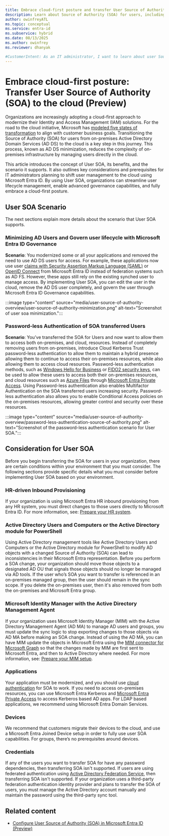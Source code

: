 ```yaml
---
title: Embrace cloud-first posture and transfer User Source of Authority (SOA) to the cloud (Preview)
description: Learn about Source of Authority (SOA) for users, including prerequisites and supported scenarios.
author: owinfreyATL
ms.topic: conceptual
ms.service: entra-id
ms.subservice: hybrid
ms.date: 08/13/2025
ms.author: owinfrey
ms.reviewer: dhanyak

#CustomerIntent: As an IT administrator, I want to learn about user Source of Authority (SOA) so that I can minimize my on-premises footprint.
---
```


# Embrace cloud-first posture: Transfer User Source of Authority (SOA) to the cloud (Preview)

Organizations are increasingly adopting a cloud-first approach to modernize their Identity and Access Management (IAM) solutions. For the road to the cloud initiative, Microsoft has [modeled five states of transformation](/entra/architecture/road-to-the-cloud-posture#five-states-of-transformation) to align with customer business goals. Transitioning the Source of Authority (SOA) for users from on-premises Active Directory Domain Services (AD DS) to the cloud is a key step in this journey. This process, known as AD DS minimization, reduces the complexity of on-premises infrastructure by managing users directly in the cloud.

This article introduces the concept of User SOA, its benefits, and the scenario it supports. It also outlines key considerations and prerequisites for IT administrators planning to shift user management to the cloud using Microsoft Entra ID. By using User SOA, organizations can streamline user lifecycle management, enable advanced governance capabilities, and fully embrace a cloud-first posture.


## User SOA Scenario
 
The next sections explain more details about the scenario that User SOA supports.
 
### Minimizing AD Users and Govern user lifecycle with Microsoft Entra ID Governance
 
**Scenario**: You modernized some or all your applications and removed the need to use AD DS users for access. For example, these applications now use user [claims with Security Assertion Markup Language (SAML)](../../identity-platform/saml-claims-customization.md) or [OpenID Connect](../../identity-platform/v2-protocols-oidc.md) from Microsoft Entra ID instead of federation systems such as AD FS. However, these apps still rely on the existing synched user to manage access. By implementing User SOA, you can edit the user in the cloud, remove the AD DS user completely, and govern the user through Microsoft Entra ID Governance capabilities.
 
:::image type="content" source="media/user-source-of-authority-overview/user-source-of-authority-minimization.png" alt-text="Screenshot of user soa minimization.":::
 
### Password-less Authentication of SOA transferred Users
 
**Scenario**:  You’ve transferred the SOA for Users and now want to allow them to access both on-premises, and cloud, resources. Instead of completely removing users from on-premises, introduce Cloud Kerberos Trust password-less authentication to allow them to maintain a hybrid presence allowing them to continue to access their on-premises resources, while also allowing them to access cloud resources. Password-less authentication methods, such as [Windows Hello for Business](/windows/security/identity-protection/hello-for-business/configure) or [FIDO2 security keys](../../identity/authentication/how-to-enable-passkey-fido2.md), can be used to allow these users to access both their on-premises resources, and cloud resources such as [Azure Files](/azure/storage/files/storage-files-introduction) through [Microsoft Entra Private Access](../../global-secure-access/concept-private-access.md). Using Password-less authentication also enables Multifactor Authentication on the SOA transferred users increasing security. Password-less authentication also allows you to enable Conditional Access policies on the on-premises resources, allowing greater control and security over these resources.
 
:::image type="content" source="media/user-source-of-authority-overview/password-less-authentication-source-of-authority.png" alt-text="Screenshot of the password-less authentication scenario for User SOA.":::

## Consideration for User SOA

Before you begin transferring the SOA for users in your organization, there are certain conditions within your environment that you must consider. The following sections provide specific details what you must consider before implementing User SOA based on your environment. 

### HR-driven Inbound Provisioning

If your organization is using Microsoft Entra HR inbound provisioning from any HR system, you must direct changes to those users directly to Microsoft Entra ID. For more information, see: [Prepare your HR system](prepare-user-source-of-authority-environment.md#prepare-your-hr-system).

### Active Directory Users and Computers or the Active Directory module for PowerShell

Using Active Directory management tools like Active Directory Users and Computers or the Active Directory module for PowerShell to modify AD objects with a changed Source of Authority (SOA) can lead to inconsistencies in their Microsoft Entra representation. Before you perform a SOA change, your organization should move those objects to a designated AD OU that signals those objects should no longer be managed via AD tools. If the user who’s SOA you want to transfer is referenced in an on-premises managed group, then the user should remain in the sync scope. If you delete the on-premises user, then it's also removed from both the on-premises and Microsoft Entra group.

### Microsoft Identity Manager with the Active Directory Management Agent

If your organization uses Microsoft Identity Manager (MIM) with the Active Directory Management Agent (AD MA) to manage AD users and groups, you must update the sync logic to stop exporting changes to those objects via AD MA before making an SOA change. Instead of using the AD MA, you can have MIM update the objects in Microsoft Entra using the [MIM connector for Microsoft Graph](/microsoft-identity-manager/microsoft-identity-manager-2016-connector-graph) so that the changes made by MIM are first sent to Microsoft Entra, and then to Active Directory where needed. For more information, see: [Prepare your MIM setup](prepare-user-source-of-authority-environment.md#prepare-your-mim-setup).

### Applications

Your application must be modernized, and you should use [cloud authentication](../../architecture/authenticate-applications-and-users.md) for SOA to work. If you need to access on-premises resources, you can use Microsoft Entra Kerberos and [Microsoft Entra Private Access](../../global-secure-access/concept-private-access.md) to access Kerberos based AD apps. For LDAP based applications, we recommend using Microsoft Entra Domain Services.  

### Devices

We recommend that customers migrate their devices to the cloud, and use a Microsoft Entra Joined Device setup in order to fully use user SOA capabilities. For groups, there’s no prerequisites around devices.

### Credentials

If any of the users you want to transfer SOA for have any password dependencies, then transferring SOA isn't supported. If users are using federated authentication using [Active Directory Federation Service](/windows-server/identity/ad-fs/ad-fs-overview), then transferring SOA isn't supported. If your organization uses a third-party federation authentication identity provider and plans to transfer the SOA of users, you must manage the Active Directory account manually and maintain the password using the third-party sync tool.



## Related content

- [Configure User Source of Authority (SOA) in Microsoft Entra ID (Preview)](how-to-user-source-of-authority-configure.md)
